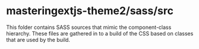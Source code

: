 # masteringextjs-theme2/sass/src

This folder contains SASS sources that mimic the component-class hierarchy. These files
are gathered in to a build of the CSS based on classes that are used by the build.
